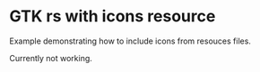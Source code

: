 # GTK rs with icons resource
Example demonstrating how to include icons from resouces files.

Currently not working.
